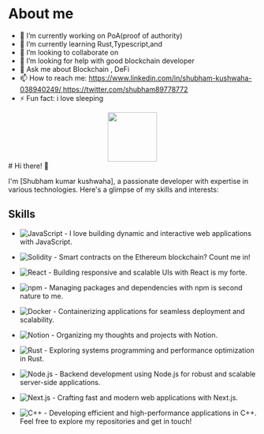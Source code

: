 # About me 

- 🔭 I’m currently working on PoA(proof of authority)
- 🌱 I’m currently learning Rust,Typescript,and 
- 👯 I’m looking to collaborate on 
- 🤔 I’m looking for help with good blockchain developer
- 💬 Ask me about Blockchain , DeFi 
- 📫 How to reach me: https://www.linkedin.com/in/shubham-kushwaha-038940249/,https://twitter.com/shubham89778772
- ⚡ Fun fact: i love sleeping
<div id="header" align="center">
  <img src="https://media.giphy.com/media/M9gbBd9nbDrOTu1Mqx/giphy.gif" width="100"/>
</div>
# Hi there! 👋

I'm [Shubham kumar kushwaha], a passionate developer with expertise in various technologies. Here's a glimpse of my skills and interests:

## Skills

- ![JavaScript](https://img.shields.io/badge/-JavaScript-yellow?style=flat-square&logo=javascript&logoColor=white) - I love building dynamic and interactive web applications with JavaScript.
- ![Solidity](https://img.shields.io/badge/-Solidity-363636?style=flat-square&logo=solidity&logoColor=white) - Smart contracts on the Ethereum blockchain? Count me in!
- ![React](https://img.shields.io/badge/-React-61dafb?style=flat-square&logo=react&logoColor=white) - Building responsive and scalable UIs with React is my forte.
- ![npm](https://img.shields.io/badge/-npm-CB3837?style=flat-square&logo=npm&logoColor=white) - Managing packages and dependencies with npm is second nature to me.
- ![Docker](https://img.shields.io/badge/-Docker-2496ED?style=flat-square&logo=docker&logoColor=white) - Containerizing applications for seamless deployment and scalability.

- ![Notion](https://img.shields.io/badge/-Notion-000000?style=flat-square&logo=notion&logoColor=white) - Organizing my thoughts and projects with Notion.
- ![Rust](https://img.shields.io/badge/-Rust-000000?style=flat-square&logo=rust&logoColor=white) - Exploring systems programming and performance optimization in Rust.
- ![Node.js](https://img.shields.io/badge/-Node.js-339933?style=flat-square&logo=node.js&logoColor=white) - Backend development using Node.js for robust and scalable server-side applications.
- ![Next.js](https://img.shields.io/badge/-Next.js-000000?style=flat-square&logo=next.js&logoColor=white) - Crafting fast and modern web applications with Next.js.
- ![C++](https://img.shields.io/badge/-C++-00599C?style=flat-square&logo=c%2B%2B&logoColor=white) - Developing efficient and high-performance applications in C++.
Feel free to explore my repositories and get in touch!

